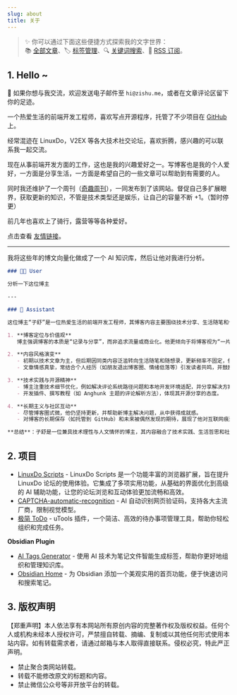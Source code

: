 ```yaml
---
slug: about
title: 关于
---
```


> ✨ 你可以通过下面这些便捷方式探索我的文字世界：  
> 📚 [全部文章](/blog/)、🏷️ [标签管理](/tags/)、🔍 [关键词搜索](/search/)、📡 [RSS 订阅](/index.xml)。

## 1. Hello ~

📧 如果你想与我交流，欢迎发送电子邮件至 `hi@zishu.me`，或者在文章评论区留下你的足迹。

一个热爱生活的前端开发工程师，喜欢写点开源程序，托管了不少项目在 [GitHub](https://github.com/ezyshu/) 上。

经常混迹在 LinuxDo，V2EX 等各大技术社交论坛，喜欢折腾，感兴趣的可以联系我一起交流。

现在从事前端开发方面的工作，这也是我的兴趣爱好之一。写博客也是我的个人爱好，一方面是分享生活，一方面是希望自己的一些文章可以帮助到有需要的人。

同时我还维护了一个周刊（[奇趣周刊](/categories/weekly/)），一同发布到了该网站。督促自己多扩展眼界，获取更新的知识，不管是技术类型还是娱乐，让自己的容量不断 +1。（暂时停更）

前几年也喜欢上了骑行，露营等等各种爱好。

点击查看 [友情链接](/links/)。

---

我将这些年的博文向量化做成了一个 AI 知识库，然后让他对我进行分析。

```md
### 🧑‍💻 User

分析一下这位博主

---

### 🤖 Assistant

这位博主“子舒”是一位热爱生活的前端开发工程师，其博客内容主要围绕技术分享、生活随笔和个人反思展开。以下是对其博客特点的分析：

1. **博客定位与价值观**  
   博主强调博客的本质是“记录与分享”，而非追求流量或商业化。他更倾向于将博客视为“一片净土”，用于发布技术笔记、生活记录和新奇事物，与自媒体追求热点的风格形成对比。这种理念反映出他对互联网“碎片化时代”的反思，以及希望通过博客留下长期价值的愿望。

2. **内容风格演变**  
   - 初期以技术文章为主，但后期因同类内容泛滥转向生活随笔和随想录，更新频率不固定，依赖灵感触发。  
   - 文章情感真挚，常结合个人经历（如朋友退出博客圈、情绪低落等）引发读者共鸣，并鼓励互动讨论。

3. **技术实践与开源精神**  
   - 博主注重技术细节优化，例如解决评论系统路径问题和本地开发环境适配，并分享解决方案供他人参考。  
   - 开发插件、撰写教程（如 Anghunk 主题的评论解析方法），体现其开源分享的态度。

4. **长期主义与社区互动**  
   - 尽管博客圈式微，他仍坚持更新，并帮助新博主解决问题，从中获得成就感。  
   - 对博客的长期保存（如托管到 GitHub）和未来被偶然发现的期待，展现了他对互联网痕迹的珍视。

**总结**：子舒是一位兼具技术理性与人文情怀的博主，其内容融合了技术实践、生活哲思和社区共建，核心价值在于“真实记录”与“利他分享”，在浮躁的互联网环境中保持了一份难得的沉淀感。
```

## 2. 项目

- [LinuxDo Scripts](https://github.com/ezyshu/linuxdo-scripts) - LinuxDo Scripts 是一个功能丰富的浏览器扩展，旨在提升 LinuxDo 论坛的使用体验。它集成了多项实用功能，从基础的界面优化到高级的 AI 辅助功能，让您的论坛浏览和互动体验更加流畅和高效。
- [CAPTCHA-automatic-recognition](https://github.com/ezyshu/UserScript/tree/main/CAPTCHA-automatic-recognition) - AI 自动识别网页验证码，支持各大主流厂商，限制视觉模型。
- [极简 ToDo](https://github.com/ezyshu/utools-todo/) - uTools 插件，一个简洁、高效的待办事项管理工具，帮助你轻松组织和完成任务。

**Obsidian Plugin**
- [AI Tags Generator](https://github.com/ezyshu/obsidian-ai-tags) - 使用 AI 技术为笔记文件智能生成标签，帮助你更好地组织和管理知识库。
- [Obsidian Home](https://github.com/ezyshu/obsidian-home) - 为 Obsidian 添加一个美观实用的首页功能，便于快速访问和搜索笔记。

## 3. 版权声明

【郑重声明】本人依法享有本网站所有原创内容的完整著作权及版权权益。任何个人或机构未经本人授权许可，严禁擅自转载、摘编、复制或以其他任何形式使用本站内容。如有转载需求者，请通过邮箱与本人取得直接联系。侵权必究，特此严正声明。

- 禁止聚合类网站转载。
- 转载不能修改原文的标题和内容。
- 禁止微信公众号等非开放平台的转载。

